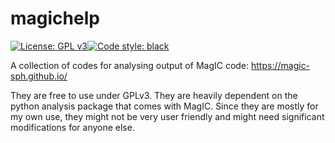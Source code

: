 # magichelp
[![License: GPL v3](https://img.shields.io/badge/License-GPLv3-blue.svg)](https://www.gnu.org/licenses/gpl-3.0)[![Code style: black](https://img.shields.io/badge/code%20style-black-000000.svg)](https://github.com/psf/black)

A collection of codes for analysing output of MagIC code: https://magic-sph.github.io/

They are free to use under GPLv3. They are heavily dependent on the python analysis package
that comes with MagIC. Since they are mostly for my own use, they might not be very user
friendly and might need significant modifications for anyone else.

